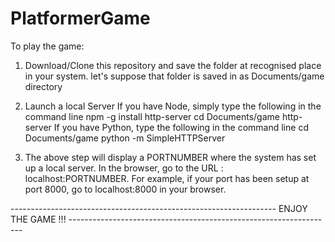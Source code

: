 # PlatformerGame

To play the game:

1. Download/Clone this repository and save the folder at recognised place in your system.
  let's suppose that folder is saved in as Documents/game directory

2. Launch a local Server
    If you have Node, simply type the following in the command line
        npm -g install http-server
        cd Documents/game
        http-server
    If you have Python, type the following in the command line
        cd Documents/game
        python -m SimpleHTTPServer
3. The above step will display a PORTNUMBER where the system has set up a local server.
   In the browser, go to the URL : localhost:PORTNUMBER.
   For example, if your port has been setup at port 8000, go to 
   localhost:8000
   in your browser.
   
   
------------------------------------------------------------------ ENJOY THE GAME !!! ------------------------------------------------------------------
